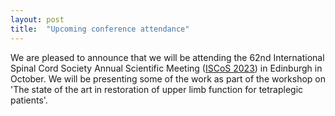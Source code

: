 ```yaml
---
layout: post
title:  "Upcoming conference attendance"
---
```


We are pleased to announce that we will be attending the 62nd International Spinal Cord Society Annual Scientific Meeting ([ISCoS 2023](https://iscosmeetings2023.org/)) in Edinburgh in October. We will be presenting some of the work as part of the workshop on 'The state of the art in restoration of upper limb function for tetraplegic patients'.

